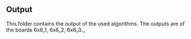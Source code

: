 ## Output

This folder contains the output of the used algorithms. The outputs are of the boards 6x6_1, 6x6_2, 6x6_3._